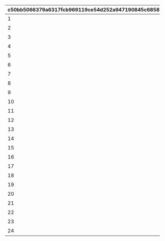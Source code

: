 |c50bb5066379a6317fcb969119ce54d252a947190845c685827b0789125f8ec2|62a659d66e02724bdf4bd4a9c5a70eead56994893abb2fbdb5e9c13c11b3d873|71222dea04303e4625e9e384c81907b2d1efeea70407225f11a3b3ed328b5aa8|bb5de745f05e96d1cca409b3b3c396e6a9ce921006b03b337a68fb2bc3d139f2|5e3f1757bafd5794e28b607b7157455d4e1459252770d08610c3a03ed6f4def8|
| --- | --- | --- | --- | --- |
|1|ピンク|2019-05-17 15:00:00||17|
|2|レッド|2019-05-17 15:00:00||18|
|3|イエロー|2019-05-17 15:00:00||19|
|4|グリーン|2019-05-17 15:00:00||20|
|5|ライトブルー|2019-05-17 15:00:00||21|
|6|ブルー|2019-05-17 15:00:00||22|
|7|パープル|2019-05-17 15:00:00||23|
|8|グレー|2019-05-17 15:00:00||24|
|9|サマービーチの朝日|2019-06-30 12:00:00||14|
|10|サマービーチの夕日|2019-06-30 12:00:00||15|
|11|サマービーチの星空|2019-06-30 12:00:00||16|
|12|海中の背景|2019-08-08 18:00:00||13|
|13|ハロウィンの昼|2019-10-02 12:00:00||11|
|14|ハロウィンの夜|2019-10-02 12:00:00||12|
|15|きのこと秋の渓谷|2019-10-15 12:00:00||9|
|16|きのこと小川|2019-10-15 12:00:00||10|
|17|クリスマスの昼|2019-12-11 12:00:00||7|
|18|クリスマスの夜|2019-12-11 12:00:00||8|
|19|初日の出|2019-12-30 15:00:00||6|
|20|不思議の国のお城|2020-05-31 12:00:00||4|
|21|不思議の国の平原|2020-05-31 12:00:00||5|
|22|天の川|2020-06-30 12:00:00||1|
|23|願い竹の村の昼|2020-06-30 12:00:00||2|
|24|願い竹の村の夜|2020-06-30 12:00:00||3|